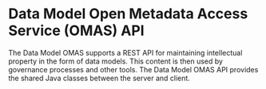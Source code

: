 <!-- SPDX-License-Identifier: CC-BY-4.0 -->
<!-- Copyright Contributors to the ODPi Egeria project. -->

# Data Model Open Metadata Access Service (OMAS) API

The Data Model OMAS supports a REST API for maintaining intellectual property
in the form of data models.  This content is then used by governance processes and other tools.
The Data Model OMAS API provides the shared Java classes between the
server and client.